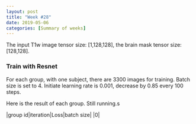 ```yaml
---
layout: post
title: "Week #28"
date: 2019-05-06
categories: [Summary of weeks]
---
```

The input T1w image tensor size: [1,128,128], the brain mask tensor size:[128,128].
### Train with Resnet
For each group, with one subject, there are 3300 images for training. Batch size is set to 4. Initiate learning rate is 0.001, decrease by 0.85 every 100 steps.

Here is the result of each group. Still running.s

|group id|iteration|Loss|batch size|
|0|
